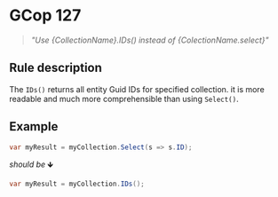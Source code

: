 ﻿# GCop 127

> *"Use \{CollectionName}.IDs() instead of \{ColectionName.select}"*

## Rule description

The `IDs()` returns all entity Guid IDs for specified collection. it is more readable and much more comprehensible than using `Select()`.

## Example

```csharp
var myResult = myCollection.Select(s => s.ID);
```

*should be* 🡻

```csharp
var myResult = myCollection.IDs();
```